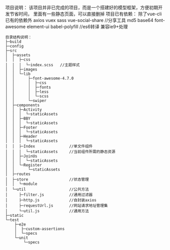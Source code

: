 项目说明：
	该项目并非已完成的项目，而是一个搭建好的模型框架，方便初期开发节省时间，
	里面有一些静态页面，可以直接删掉
	项目已有依赖： 
		除了vue-cli已有的依赖外
		axios
		vuex
		sass
		vue-social-share	//分享工具
		md5
		base64
		font-awesome
		element-ui
		babel-polyfill		//es6转译 兼容ie9+处理
		
	目录结构说明：
	├─build
	├─config
	├─src
	│  ├─assets
	│  │  ├─css
	│  │  │  └─index.scss	//主题样式
	│  │  ├─images
	│  │  └─lib
	│  │      ├─font-awesome-4.7.0
	│  │      │  ├─css
	│  │      │  ├─fonts
	│  │      │  ├─less
	│  │      │  └─scss
	│  │      └─swiper
	│  ├─components
	│  │  ├─Activity
	│  │  │  └─staticAssets
	│  │  ├─BBY
	│  │  │  └─staticAssets
	│  │  ├─Footer
	│  │  │  └─staticAssets
	│  │  ├─Header
	│  │  │  └─staticAssets
	│  │  ├─Index				//单文件组件
	│  │  │  └─staticAssets		//当前组件所需的静态资源
	│  │  ├─JoinUs
	│  │  │  └─staticAssets
	│  │  └─Register
	│  │      └─staticAssets
	│  ├─routes
	│  ├─store					//状态管理
	│  │  └─module
	│  └─util					//公共方法
	│	  ├─filter.js			//通用过滤器
	│	  ├─http.js				//自封装axios
	│	  ├─requestUrl.js		//网站请求地址管理集
	│	  └─util.js				//通用方法
	├─static
	└─test
		├─e2e
		│  ├─custom-assertions
		│  └─specs
		└─unit
			└─specs